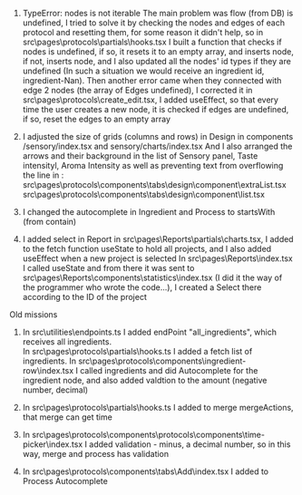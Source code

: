 1. TypeError: nodes is not iterable
   The main problem was flow (from DB) is undefined, I tried to solve it by checking the nodes and edges of each protocol and resetting them, for some reason it didn't help, so
   in src\pages\protocols\partials\hooks.tsx I built a function that checks if nodes is undefined, if so, it resets it to an empty array, and inserts node, if not, inserts node, and I also updated all the nodes' id types if they are undefined (In such a situation we would receive an ingredient id, ingredient-Nan).
   Then another error came when they connected with edge 2 nodes (the array of Edges undefined), I corrected it in src\pages\protocols\create_edit.tsx, I added useEffect, so that every time the user creates a new node, it is checked if edges are undefined, if so, reset the edges to an empty array

2. I adjusted the size of grids (columns and rows) in Design in components /sensory/index.tsx and sensory/charts/index.tsx
   And I also arranged the arrows and their background in the list of Sensory panel, Taste intensityl, Aroma Intensity
   as well as preventing text from overflowing the line in :
   src\pages\protocols\components\tabs\design\component\extraList.tsx
   src\pages\protocols\components\tabs\design\component\list.tsx

3. I changed the autocomplete in Ingredient and Process to startsWith (from contain)

4. I added select in Report
in src\pages\Reports\partials\charts.tsx, I added to the fetch function useState to hold all projects, and I also added useEffect when a new project is selected
In src\pages\Reports\index.tsx I called useState and from there it was sent to src\pages\Reports\components\statistics\index.tsx (I did it the way of the programmer who wrote the code...), I created a Select there according to the ID of the project

Old missions
1. In src\utilities\endpoints.ts I added endPoint "all_ingredients", which receives all ingredients.   
In src\pages\protocols\partials\hooks.ts I added a fetch list of ingredients.
In src\pages\protocols\components\ingredient-row\index.tsx I called ingredients and did Autocomplete for the ingredient node, and also added valdtion to the amount (negative number, decimal)

2. In src\pages\protocols\partials\hooks.ts I added to merge mergeActions, that merge can get time

3. In src\pages\protocols\components\protocols\components\time-picker\index.tsx I added validation - minus, a decimal number, so in this way, merge and process has validation 

4. In src\pages\protocols\components\tabs\Add\index.tsx I added to Process Autocomplete
